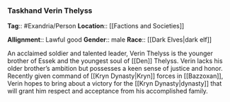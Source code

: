 ### Taskhand Verin Thelyss
**Tag**:: #Exandria/Person
**Location**:: [[Factions and Societies]]

**Allignment**:: Lawful good
**Gender**:: male
**Race**:: [[Dark Elves|dark elf]]

An acclaimed soldier and talented leader, Verin Thelyss is the younger brother of Essek and the youngest soul of [[Den]] Thelyss. Verin lacks his older brother’s ambition but possesses a keen sense of justice and honor. Recently given command of [[Kryn Dynasty|Kryn]] forces in [[Bazzoxan]], Verin hopes to bring about a victory for the [[Kryn Dynasty|dynasty]] that will grant him respect and acceptance from his accomplished family.